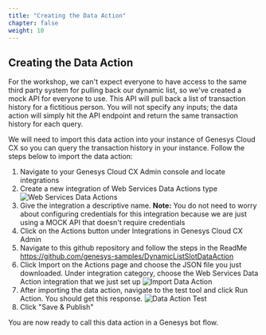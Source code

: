 ```yaml
---
title: "Creating the Data Action"
chapter: false
weight: 10
---
```


## Creating the Data Action

For the workshop, we can't expect everyone to have access to the same third party system for pulling back our dynamic list, so we've created a mock API for everyone to use. This API will pull back a list of transaction history for a fictitious person. You will not specify any inputs; the data action will simply hit the API endpoint and return the same transaction history for each query. 

We will need to import this data action into your instance of Genesys Cloud CX so you can query the transaction history in your instance. Follow the steps below to import the data action: 

1. Navigate to your Genesys Cloud CX Admin console and locate integrations
2. Create a new integration of Web Services Data Actions type
![Web Services Data Actions](/images/webServicesDataActions.jpg)
3. Give the integration a descriptive name. **Note:** You do not need to worry about configuring credentials for this integration because we are just using a MOCK API that doesn't require credentials
4. Click on the Actions button under Integrations in Genesys Cloud CX Admin
5. Navigate to this github repository and follow the steps in the ReadMe https://github.com/genesys-samples/DynamicListSlotDataAction 
6. Click Import on the Actions page and choose the JSON file you just downloaded. Under integration category, choose the Web Services Data Action integration that we just set up
![Import Data Action](/images/importDataAction.jpg)
7. After importing the data action, navigate to the test tool and click Run Action. You should get this response.
![Data Action Test](/images/dataActionTest.jpg)
8. Click "Save & Publish"

You are now ready to call this data action in a Genesys bot flow.